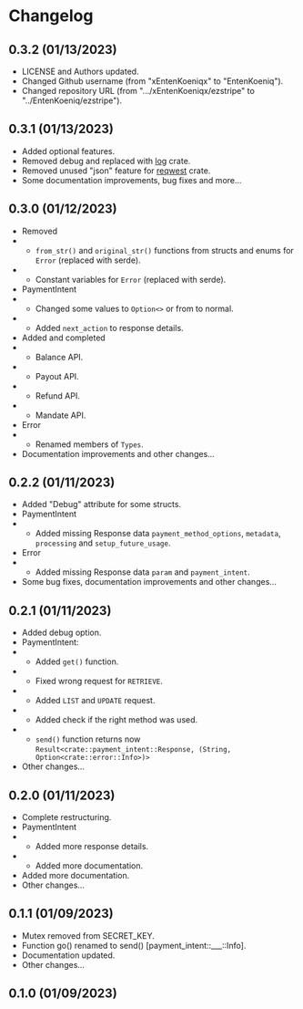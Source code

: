 # Changelog

## 0.3.2 (01/13/2023)
- LICENSE and Authors updated.
- Changed Github username (from "xEntenKoeniqx" to "EntenKoeniq").
- Changed repository URL (from ".../xEntenKoeniqx/ezstripe" to "../EntenKoeniq/ezstripe").

## 0.3.1 (01/13/2023)
- Added optional features.
- Removed debug and replaced with [log](https://crates.io/crates/log) crate.
- Removed unused "json" feature for [reqwest](https://crates.io/crates/reqwest) crate.
- Some documentation improvements, bug fixes and more...

## 0.3.0 (01/12/2023)
- Removed
- - `from_str()` and `original_str()` functions from structs and enums for `Error` (replaced with serde).
- - Constant variables for `Error` (replaced with serde).
- PaymentIntent
- - Changed some values ​​to `Option<>` or from to normal.
- - Added `next_action` to response details.
- Added and completed
- - Balance API.
- - Payout API.
- - Refund API.
- - Mandate API.
- Error
- - Renamed members of `Types`.
- Documentation improvements and other changes...

## 0.2.2 (01/11/2023)
- Added "Debug" attribute for some structs.
- PaymentIntent
- - Added missing Response data `payment_method_options`, `metadata`, `processing` and `setup_future_usage`.
- Error
- - Added missing Response data `param` and `payment_intent`.
- Some bug fixes, documentation improvements and other changes...

## 0.2.1 (01/11/2023)
- Added debug option.
- PaymentIntent:
- - Added `get()` function.
- - Fixed wrong request for `RETRIEVE`.
- - Added `LIST` and `UPDATE` request.
- - Added check if the right method was used.
- - `send()` function returns now `Result<crate::payment_intent::Response, (String, Option<crate::error::Info>)>`
- Other changes...

## 0.2.0 (01/11/2023)
- Complete restructuring.
- PaymentIntent
- - Added more response details.
- - Added more documentation.
- Added more documentation.
- Other changes...

## 0.1.1 (01/09/2023)
- Mutex removed from SECRET_KEY.
- Function go() renamed to send() [payment_intent::___::Info].
- Documentation updated.
- Other changes...

## 0.1.0 (01/09/2023)